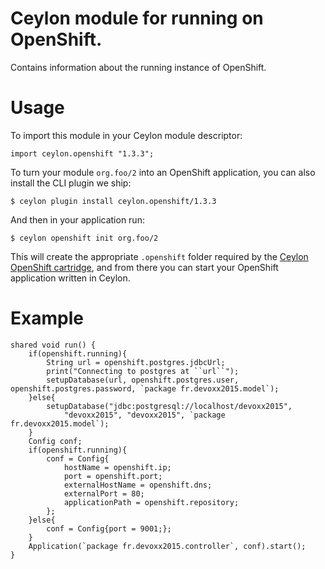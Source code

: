 # Ceylon module for running on OpenShift.

Contains information about the running instance of OpenShift.

# Usage

To import this module in your Ceylon module descriptor:

```ceylon
import ceylon.openshift "1.3.3";
```

To turn your module `org.foo/2` into an OpenShift application, you can also install the
CLI plugin we ship:

```shell
$ ceylon plugin install ceylon.openshift/1.3.3
```

And then in your application run:

```shell
$ ceylon openshift init org.foo/2
```

This will create the appropriate `.openshift` folder required by the 
[Ceylon OpenShift cartridge](https://github.com/ceylon/openshift-cartridge), and from
there you can start your OpenShift application written in Ceylon.

# Example

```ceylon
shared void run() {
    if(openshift.running){
        String url = openshift.postgres.jdbcUrl;
        print("Connecting to postgres at ``url``");
        setupDatabase(url, openshift.postgres.user, openshift.postgres.password, `package fr.devoxx2015.model`);
    }else{
        setupDatabase("jdbc:postgresql://localhost/devoxx2015", 
            "devoxx2015", "devoxx2015", `package fr.devoxx2015.model`);
    }
    Config conf;
    if(openshift.running){
        conf = Config{
            hostName = openshift.ip; 
            port = openshift.port;
            externalHostName = openshift.dns; 
            externalPort = 80;
            applicationPath = openshift.repository;
        };
    }else{
        conf = Config{port = 9001;};
    }
    Application(`package fr.devoxx2015.controller`, conf).start();
}
```
